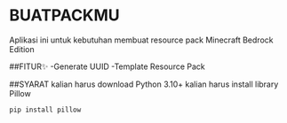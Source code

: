 # BUATPACKMU
Aplikasi ini untuk kebutuhan membuat resource pack Minecraft Bedrock Edition

##FITUR✨
-Generate UUID
-Template Resource Pack

##SYARAT
kalian harus download Python 3.10+
kalian harus install library Pillow
<pre><code>pip install pillow</code></pre>
